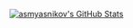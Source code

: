 [![asmyasnikov's GitHub Stats](https://github-readme-stats.vercel.app/api?username=asmyasnikov&include_all_commits=true&count_private=true&show_icons=true&hide=stars)](https://github.com/asmyasnikov)
